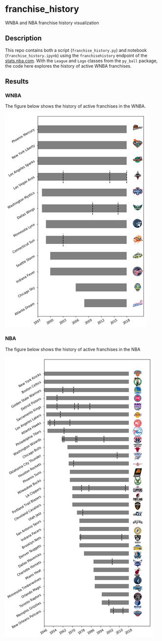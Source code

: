 # franchise_history
WNBA and NBA franchise history visualization

## Description

This repo contains both a script (`franchise_history.py`) and notebook (`franchise_history.ipynb`) using the `franchisehistory` endpoint of the [stats.nba.com](https://stats.nba.com). With the `League` and `Logo` classes from the `py_ball` package, the code here explores the history of active WNBA franchises.

## Results

### WNBA

The figure below shows the history of active franchises in the WNBA.

![](wnba.png)

### NBA

The figure below shows the history of active franchises in the NBA

![](nba.png)
